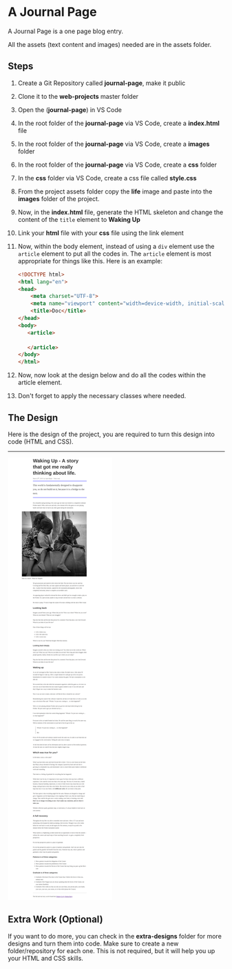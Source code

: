 # A Journal Page

A Journal Page is a one page blog entry.

All the assets (text content and images) needed are in the assets folder.

## Steps

1. Create a Git Repository called **journal-page**, make it public

2. Clone it to the **web-projects** master folder

3. Open the (**journal-page**) in VS Code

4. In the root folder of  the **journal-page** via VS Code, create a **index.html** file

5. In the root folder of  the **journal-page** via VS Code, create a **images** folder

6. In the root folder of  the **journal-page** via VS Code, create a **css** folder

7. In the **css** folder via VS Code,  create a css file called **style.css**

8. From the project assets folder copy the **life** image and paste into the **images** folder of the project.

9.  Now, in the **index.html** file, generate the HTML skeleton and change the content of the `title` element to **Waking Up**

10. Link your **html** file with your **css** file using the link element

11. Now, within the body element, instead of using a `div` element use the `article` element to put all the codes in. The `article` element is most appropriate for things like this. Here is an example:

    ```html
    <!DOCTYPE html>
    <html lang="en">
    <head>
        <meta charset="UTF-8">
        <meta name="viewport" content="width=device-width, initial-scale=1.0">
        <title>Doc</title>
    </head>
    <body>
       <article>
    
       </article>
    </body>
    </html>
    ```

12. Now, now look at the design below and do all the codes within the article element.

13. Don't forget to apply the necessary classes where needed.

## The Design

Here is the design of the project, you are required  to turn this design into code (HTML and CSS). 

---

![](./journal-1.png)

## Extra Work (Optional)

If you want to do more, you can check in the **extra-designs** folder for more designs and turn them into code. Make sure to create a new folder/repository for each one. This is not required, but it will help you up your HTML and CSS skills.